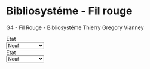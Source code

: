 # Bibliosystéme - Fil rouge
 G4 - Fil Rouge - Bibliosystéme  Thierry Gregory Vianney
 <div class="col-12 my-1 px-5">
                                            <div class="container">
                                                <div class="row">
                                                    <div class="col-8">
                                                        <div class="row">
                                                            <div class="col-auto">
                                                                <div class="input-group">
                                                                    <div class="input-group-prepend"><span
                                                                            class="input-group-text">Etat</span></div>
                                                                    <select class="custom-select">
                                                                        <option value="Neuf" selected>Neuf</option>
                                                                        <option value="Très bon état">Très bon état
                                                                        </option>
                                                                        <option value="Bon état">Bon état</option>
                                                                        <option value="Acceptable">Acceptable</option>
                                                                    </select>
                                                                </div>
                                                            </div>
                                                            <div class="col-auto">
                                                                <div class="input-group">
                                                                    <div class="input-group-prepend"><span
                                                                            class="input-group-text">Etat</span></div>
                                                                    <select class="custom-select">
                                                                        <option value="Neuf" selected>Neuf</option>
                                                                        <option value="Très bon état">Très bon état
                                                                        </option>
                                                                        <option value="Bon état">Bon état</option>
                                                                        <option value="Acceptable">Acceptable</option>
                                                                    </select>
                                                                </div>
                                                            </div>
                                                        </div>
                                                    </div>